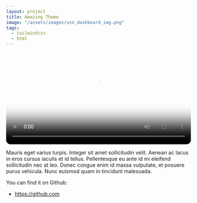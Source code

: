 ```yaml
---
layout: project
title: Amazing Theme
image: "/assets/images/vxn_dashboard_img.png"
tags:
  - tailwindcss
  - html
---
```

<video
  controls
  preload="metadata"
  poster="{{ site.baseurl }}/assets/images/vxn_dashboard_img.png"
  style="width:100%;border-radius:12px;">
  <source src="{{ site.baseurl }}/assets/videos/vxn_predictor-demo.mp4" type="video/mp4">
  <source src="{{ site.baseurl }}/assets/videos/vxn_predictor-demo.webm" type="video/webm">
  Sorry, your browser doesn’t support embedded videos.
</video>

Mauris eget varius turpis. Integer sit amet sollicitudin velit. Aenean ac lacus in eros cursus iaculis et id tellus. Pellentesque eu ante id mi eleifend sollicitudin nec at leo. Donec congue enim id massa vulputate, et posuere purus vehicula. Nunc euismod quam in tincidunt malesuada.

You can find it on Github:

- <https://github.com>
